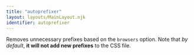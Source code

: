 ```yaml
---
title: "autoprefixer"
layout: layouts/MainLayout.njk
identifier: autoprefixer
---
```


<!-- This file was automatically generated. -->


Removes unnecessary prefixes based on the `browsers` option. Note that *by default*, **it will not add new prefixes** to the CSS file.